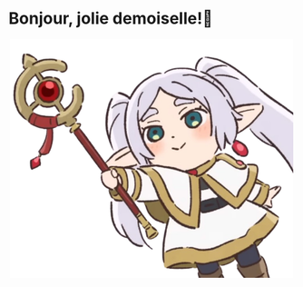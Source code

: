 # Bonjour, jolie demoiselle!👋
<div id="header" align="center">
  <img src="Screenshot_2023-11-30_231327-removebg.png" width="500"/>
</div>
